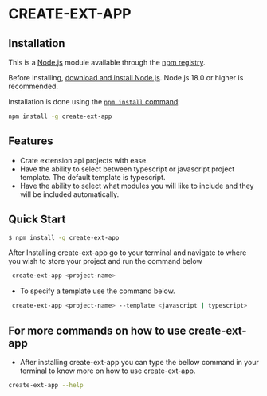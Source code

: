 # CREATE-EXT-APP

## Installation
This is a [Node.js](https://nodejs.org/en/) module available through the
[npm registry](https://www.npmjs.com/).

Before installing, [download and install Node.js](https://nodejs.org/en/download/).
Node.js 18.0 or higher is recommended.


Installation is done using the
[`npm install` command](https://docs.npmjs.com/getting-started/installing-npm-packages-locally):

```bash
npm install -g create-ext-app
```
## Features
* Crate extension api projects with ease.
* Have the ability to select between typescript or javascript project template. The default template is typescript.
* Have the ability to select what modules you will like to include and they  will be included automatically.
## Quick Start
```bash
$ npm install -g create-ext-app
```

After Installing create-ext-app go to your terminal and navigate to where you wish to store your project and run the command below

```bash
 create-ext-app <project-name>
```

* To specify a template use the command below.

```bash
 create-ext-app <project-name> --template <javascript | typescript>
```

## For more commands on how to use create-ext-app
* After installing create-ext-app you can type the bellow command in your terminal to know more on how to use create-ext-app.

```bash
create-ext-app --help 
```